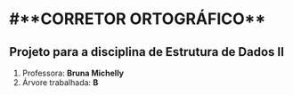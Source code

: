 <h1>#**CORRETOR ORTOGRÁFICO**

## **Projeto para a disciplina de Estrutura de Dados II**

1. Professora: **Bruna Michelly**
2. Árvore trabalhada: **B**